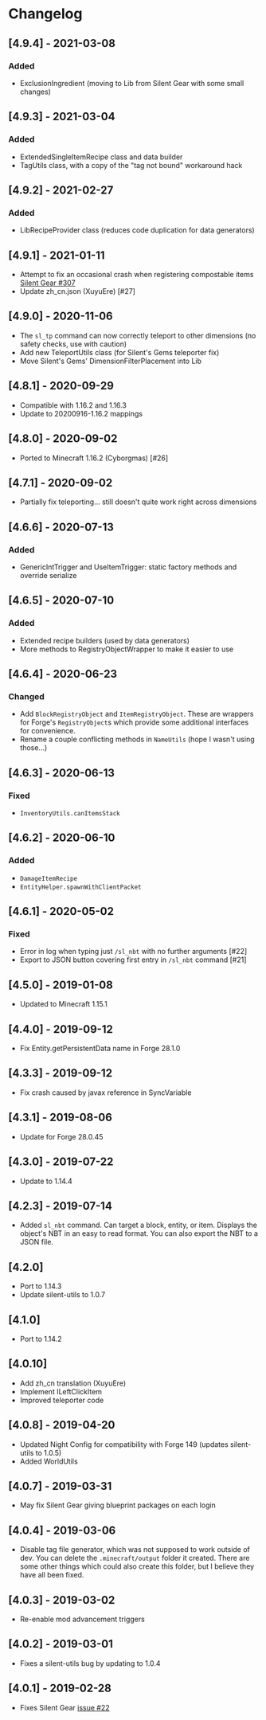 # Changelog

## [4.9.4] - 2021-03-08
### Added
- ExclusionIngredient (moving to Lib from Silent Gear with some small changes)

## [4.9.3] - 2021-03-04
### Added
- ExtendedSingleItemRecipe class and data builder
- TagUtils class, with a copy of the "tag not bound" workaround hack

## [4.9.2] - 2021-02-27
### Added
- LibRecipeProvider class (reduces code duplication for data generators)

## [4.9.1] - 2021-01-11
- Attempt to fix an occasional crash when registering compostable items [Silent Gear #307](https://github.com/SilentChaos512/Silent-Gear/issues/307)
- Update zh_cn.json (XuyuEre) [#27]

## [4.9.0] - 2020-11-06
- The `sl_tp` command can now correctly teleport to other dimensions (no safety checks, use with caution)
- Add new TeleportUtils class (for Silent's Gems teleporter fix)
- Move Silent's Gems' DimensionFilterPlacement into Lib

## [4.8.1] - 2020-09-29
- Compatible with 1.16.2 and 1.16.3
- Update to 20200916-1.16.2 mappings

## [4.8.0] - 2020-09-02
- Ported to Minecraft 1.16.2 (Cyborgmas) [#26]

## [4.7.1] - 2020-09-02
- Partially fix teleporting... still doesn't quite work right across dimensions

## [4.6.6] - 2020-07-13
### Added
- GenericIntTrigger and UseItemTrigger: static factory methods and override serialize

## [4.6.5] - 2020-07-10
### Added
- Extended recipe builders (used by data generators)
- More methods to RegistryObjectWrapper to make it easier to use

## [4.6.4] - 2020-06-23
### Changed
- Add `BlockRegistryObject` and `ItemRegistryObject`. These are wrappers for Forge's `RegistryObject`s which provide some additional interfaces for convenience.
- Rename a couple conflicting methods in `NameUtils` (hope I wasn't using those...)

## [4.6.3] - 2020-06-13
### Fixed
- `InventoryUtils.canItemsStack`

## [4.6.2] - 2020-06-10
### Added
- `DamageItemRecipe`
- `EntityHelper.spawnWithClientPacket`

## [4.6.1] - 2020-05-02
### Fixed
- Error in log when typing just `/sl_nbt` with no further arguments [#22]
- Export to JSON button covering first entry in `/sl_nbt` command [#21]

## [4.5.0] - 2019-01-08
- Updated to Minecraft 1.15.1

## [4.4.0] - 2019-09-12
- Fix Entity.getPersistentData name in Forge 28.1.0

## [4.3.3] - 2019-09-12
- Fix crash caused by javax reference in SyncVariable

## [4.3.1] - 2019-08-06
- Update for Forge 28.0.45

## [4.3.0] - 2019-07-22
- Update to 1.14.4

## [4.2.3] - 2019-07-14
- Added `sl_nbt` command. Can target a block, entity, or item. Displays the object's NBT in an easy to read format. You can also export the NBT to a JSON file.

## [4.2.0]
- Port to 1.14.3
- Update silent-utils to 1.0.7

## [4.1.0]
- Port to 1.14.2

## [4.0.10]
- Add zh_cn translation (XuyuEre)
- Implement ILeftClickItem
- Improved teleporter code

## [4.0.8] - 2019-04-20
- Updated Night Config for compatibility with Forge 149 (updates silent-utils to 1.0.5)
- Added WorldUtils

## [4.0.7] - 2019-03-31
- May fix Silent Gear giving blueprint packages on each login

## [4.0.4] - 2019-03-06
- Disable tag file generator, which was not supposed to work outside of dev. You can delete the `.minecraft/output` folder it created. There are some other things which could also create this folder, but I believe they have all been fixed.

## [4.0.3] - 2019-03-02
- Re-enable mod advancement triggers

## [4.0.2] - 2019-03-01
- Fixes a silent-utils bug by updating to 1.0.4

## [4.0.1] - 2019-02-28
- Fixes Silent Gear [issue #22](https://github.com/SilentChaos512/Silent-Gear/issues/22)
